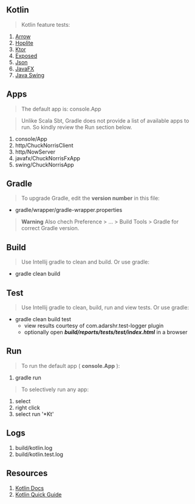 Kotlin
------
>Kotlin feature tests:
1. [Arrow](https://arrow-kt.io)
2. [Hoplite](https://github.com/sksamuel/hoplite)
3. [Ktor](https://ktor.io)
4. [Exposed](https://github.com/JetBrains/Exposed)
5. [Json](https://kotlinx-serialization-json)
6. [JavaFX](https://openjfx.io/)
7. [Java Swing](https://docs.oracle.com/javase/tutorial/uiswing/index.html)

Apps
----
>The default app is: console.App

>Unlike Scala Sbt, Gradle does not provide a list of available apps to run.
>So kindly review the Run section below.
1. console/App
2. http/ChuckNorrisClient
3. http/NowServer
4. javafx/ChuckNorrisFxApp
5. swing/ChuckNorrisApp

Gradle
------
>To upgrade Gradle, edit the **version number** in this file:
* gradle/wrapper/gradle-wrapper.properties
>**Warning** Also chech Preference > ... > Build Tools > Gradle for correct Gradle version.

Build
-----
>Use Intellij gradle to clean and build. Or use gradle:
* gradle clean build

Test
----
>Use Intellij gradle to clean, build, run and view tests. Or use gradle:
* gradle clean build test
     * view results courtesy of com.adarshr.test-logger plugin
     * optionally open ***build/reports/tests/test/index.html*** in a browser

Run
---
>To run the default app ( **console.App** ):
1. gradle run
>To selectively run any app:
1. select
2. right click
3. select run '*Kt'

Logs
----
1. build/kotlin.log
2. build/kotlin.test.log

Resources
---------
1. [Kotlin Docs](https://kotlinlang.org/docs/home.html)
2. [Kotlin Quick Guide](https://github.com/Mr-Skully/kotlin-quick-guide)